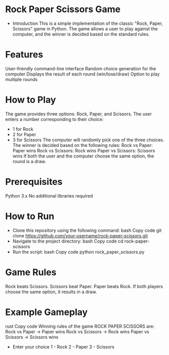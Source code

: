 # Rock Paper Scissors Game
- Introduction
This is a simple implementation of the classic "Rock, Paper, Scissors" game in Python. The game allows a user to play against the computer, and the winner is decided based on the standard rules.

# Features
User-friendly command-line interface
Random choice generation for the computer
Displays the result of each round (win/lose/draw)
Option to play multiple rounds
# How to Play
The game provides three options: Rock, Paper, and Scissors.
The user enters a number corresponding to their choice:
- 1 for Rock
- 2 for Paper
- 3 for Scissors
The computer will randomly pick one of the three choices.
The winner is decided based on the following rules:
Rock vs Paper: Paper wins
Rock vs Scissors: Rock wins
Paper vs Scissors: Scissors wins
If both the user and the computer choose the same option, the round is a draw.
# Prerequisites
Python 3.x
No additional libraries required
# How to Run
- Clone this repository using the following command:
bash
Copy code
git clone https://github.com/your-username/rock-paper-scissors.git
- Navigate to the project directory:
bash
Copy code
cd rock-paper-scissors
- Run the script:
bash
Copy code
python rock_paper_scissors.py
# Game Rules
Rock beats Scissors.
Scissors beat Paper.
Paper beats Rock.
If both players choose the same option, it results in a draw.
# Example Gameplay
rust
Copy code
Winning rules of the game ROCK PAPER SCISSORS are:
Rock vs Paper -> Paper wins
Rock vs Scissors -> Rock wins
Paper vs Scissors -> Scissors wins

- Enter your choice 
 1 - Rock 
 2 - Paper 
 3 - Scissors
